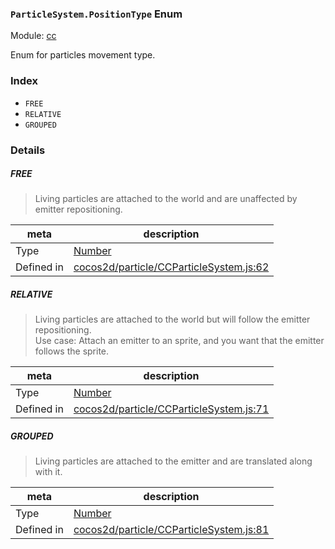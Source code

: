 ### `ParticleSystem.PositionType` Enum



Module: [cc](../modules/cc.md)


Enum for particles movement type.


### Index
  - `FREE`
  - `RELATIVE`
  - `GROUPED`

### Details


##### FREE

> Living particles are attached to the world and are unaffected by emitter repositioning.

| meta | description |
|------|-------------|
| Type | <a href="https://developer.mozilla.org/en/JavaScript/Reference/Global_Objects/Number" class="crosslink external" target="_blank">Number</a> |
| Defined in | [cocos2d/particle/CCParticleSystem.js:62](https://github.com/cocos-creator/engine/blob/de46973d0b5edcff4f973186ce89752080cb6b7c/cocos2d/particle/CCParticleSystem.js#L62) |



##### RELATIVE

> Living particles are attached to the world but will follow the emitter repositioning.<br/>
Use case: Attach an emitter to an sprite, and you want that the emitter follows the sprite.

| meta | description |
|------|-------------|
| Type | <a href="https://developer.mozilla.org/en/JavaScript/Reference/Global_Objects/Number" class="crosslink external" target="_blank">Number</a> |
| Defined in | [cocos2d/particle/CCParticleSystem.js:71](https://github.com/cocos-creator/engine/blob/de46973d0b5edcff4f973186ce89752080cb6b7c/cocos2d/particle/CCParticleSystem.js#L71) |



##### GROUPED

> Living particles are attached to the emitter and are translated along with it.

| meta | description |
|------|-------------|
| Type | <a href="https://developer.mozilla.org/en/JavaScript/Reference/Global_Objects/Number" class="crosslink external" target="_blank">Number</a> |
| Defined in | [cocos2d/particle/CCParticleSystem.js:81](https://github.com/cocos-creator/engine/blob/de46973d0b5edcff4f973186ce89752080cb6b7c/cocos2d/particle/CCParticleSystem.js#L81) |


